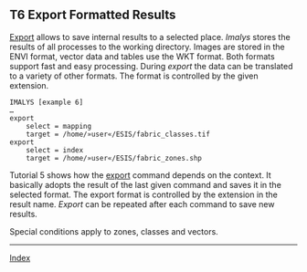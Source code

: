 ## T6	Export Formatted Results

[Export](../manual/11_Export.md) allows to save internal results to a selected place. *Imalys* stores the results of all processes to the working directory. Images are stored in the ENVI format, vector data and tables use the WKT format. Both formats support fast and easy processing. During *export* the data can be translated to a variety of other formats. The format is controlled by the given extension.

```
IMALYS [example 6]
…
export
	select = mapping
	target = /home/»user«/ESIS/fabric_classes.tif
export
	select = index
	target = /home/»user«/ESIS/fabric_zones.shp
```

Tutorial 5 shows how the [export](../manual/11_Export.md) command depends on the context. It basically adopts the result of the last given command and saves it in the selected format. The export format is controlled by the extension in the result name. *Export* can be repeated after each command to save new results.

Special conditions apply to zones, classes and vectors.

-----

[Index](Index.md)

